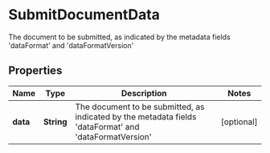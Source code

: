 

# SubmitDocumentData

The document to be submitted, as indicated by the metadata fields 'dataFormat' and 'dataFormatVersion'

## Properties

| Name | Type | Description | Notes |
|------------ | ------------- | ------------- | -------------|
|**data** | **String** | The document to be submitted, as indicated by the metadata fields &#39;dataFormat&#39; and &#39;dataFormatVersion&#39; |  [optional] |



